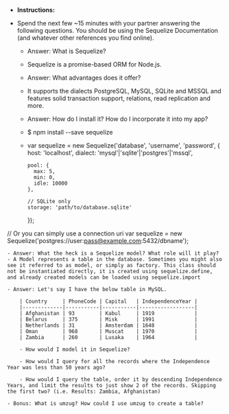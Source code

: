 * **Instructions:**

- Spend the next few ~15 minutes with your partner answering the following questions. You should be using the Sequelize Documentation (and whatever other references you find online).

	- Answer: What is Sequelize?
	- Sequelize is a promise-based ORM for Node.js.

	- Answer: What advantages does it offer?
	- It supports the dialects PostgreSQL, MySQL, SQLite and MSSQL and features solid transaction support, relations, read replication and more.

	- Answer: How do I install it? How do I incorporate it into my app?
	- $ npm install --save sequelize
	- var sequelize = new Sequelize('database', 'username', 'password', {
		  host: 'localhost',
		  dialect: 'mysql'|'sqlite'|'postgres'|'mssql',

		  pool: {
		    max: 5,
		    min: 0,
		    idle: 10000
		  },

		  // SQLite only
		  storage: 'path/to/database.sqlite'
		});

// Or you can simply use a connection uri
var sequelize = new Sequelize('postgres://user:pass@example.com:5432/dbname');

	- Answer: What the heck is a Sequelize model? What role will it play?
	- A Model represents a table in the database. Sometimes you might also see it referred to as model, or simply as factory. This class should not be instantiated directly, it is created using sequelize.define, and already created models can be loaded using sequelize.import

	- Answer: Let's say I have the below table in MySQL. 

		| Country     | PhoneCode | Capital   | IndependenceYear |
		|-------------|-----------|-----------|------------------|
		| Afghanistan | 93        | Kabul     | 1919             |
		| Belarus     | 375       | Misk      | 1991             |
		| Netherlands | 31        | Amsterdam | 1648             |
		| Oman        | 968       | Muscat    | 1970             |
		| Zambia      | 260       | Lusaka    | 1964             |

		- How would I model it in Sequelize? 

		- How would I query for all the records where the Independence Year was less than 50 years ago?

		- How would I query the table, order it by descending Independence Years, and limit the results to just show 2 of the records. Skipping the first two? (i.e. Results: Zambia, Afghanistan)

	- Bonus: What is umzug? How could I use umzug to create a table? 